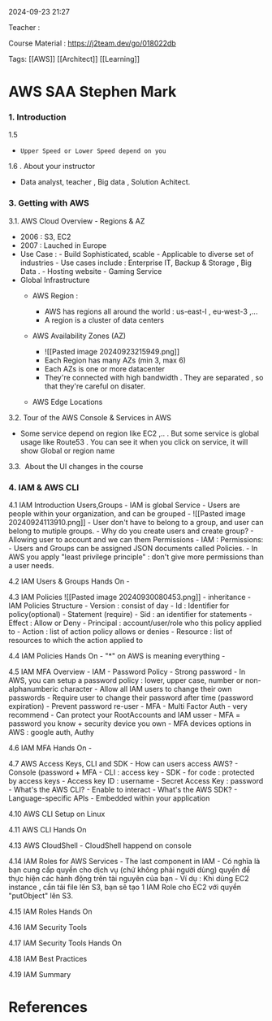 
2024-09-23 21:27

Teacher : 

Course Material : https://j2team.dev/go/018022db

Tags: [[AWS]] [[Architect]] [[Learning]]
# AWS SAA Stephen Mark



### 1. Introduction


1.5
  -     Upper Speed or Lower Speed depend on you



1.6 . About your instructor
   - Data analyst, teacher , Big data , Solution Achitect.



### 3. Getting with AWS 

3.1.  AWS Cloud Overview - Regions & AZ
   -  2006 : S3, EC2  
  -  2007 : Lauched in Europe
  - Use Case  : - Build Sophisticated, scable
           - Applicable to diverse set of industries
           - Use cases include : Enterprise IT, Backup & Storage , Big Data .
           -  Hosting website
           - Gaming Service
 -  Global Infrastructure
      - AWS Region : 
         - AWS has regions all around the world : us-east-I , eu-west-3 ,...
         - A region is a cluster of data centers  
	  
	  - AWS Availability Zones (AZ)
	     - ![[Pasted image 20240923215949.png]]
         - Each Region has many AZs (min 3, max 6)
         - Each AZs is one or more datacenter
         - They're connected with high bandwidth . They are separated , so that they're careful on disater.
	  
      - AWS Edge Locations
   

3.2. Tour of the AWS Console & Services in AWS
   - Some service depend on region like EC2 ,.. . But some service is global usage like Route53 . You can see it when you click on service, it will show Global or region name


3.3.  About the UI changes in the course
   


### 4. IAM & AWS CLI
   
   4.1 IAM Introduction Users,Groups
     - IAM is global Service
     -  Users are people within your organization, and can be grouped
     - ![[Pasted image 20240924113910.png]]
     - User don't have to belong to a group, and user can belong to mutiple groups.
     - Why do you create users and create group?
        - Allowing user to account and we can them Permissions
     - IAM : Permissions:
        -  Users and Groups can be assigned JSON documents called Policies.
        - In AWS you apply "least privilege principle" : don't give more permissions than a user needs.
  
   4.2 IAM Users & Groups Hands On
     - 
  
   4.3 IAM Policies
    ![[Pasted image 20240930080453.png]]
      -  inheritance
      -  IAM Policies Structure 
          - Version : consist of day
          - Id : Identifier for policy(optional)
          - Statement (require)
             - Sid : an identifier for statements
             - Effect : Allow or Deny
             - Principal : account/user/role who this policy applied to
             - Action : list of action policy allows or denies
             - Resource : list of resources to which the action applied to

   4.4 IAM Policies Hands On
     -   "*"  on AWS is meaning everything
     - 
   
   4.5 IAM MFA Overview
    - IAM - Password Policy
     - Strong password
     - In AWS, you can setup a password policy : lower, upper case, number or non-alphanumberic character 
     -  Allow all IAM users to change their own passwords
     - Require user to change their password after time (password expiration)
     - Prevent password re-user
    - MFA - Multi Factor Auth
    -  very recommend 
    - Can protect your RootAccounts and IAM usser
    - MFA = password you know + security device you own
    - MFA devices options in AWS : google auth, Authy
   
   4.6 IAM MFA Hands On
     -
   
   4.7 AWS Access Keys, CLI and SDK
    - How can users access AWS?
       - Console (password + MFA
	   - CLI : access key
	   - SDK - for code : protected by access keys
	- Access key ID : username 
	- Secret Access Key : password
	- What's the AWS CLI?
	   - Enable to interact
	- What's the AWS SDK?
	   - Language-specific APIs
	   -  Embedded within your application
      
   4.10 AWS CLI Setup on Linux
   
   4.11 AWS CLI Hands On
   
   4.13 AWS CloudShell
    - CloudShell happend on console
   
   4.14 IAM Roles for AWS Services
    - The last component in IAM
    -  Có nghĩa là bạn cung cấp quyền cho dịch vụ (chứ không phải người dùng) quyền để thực hiện các hành động trên tài nguyên của bạn
         - Ví dụ : Khi dùng EC2 instance , cần tải file lên S3, bạn sẽ tạo 1 IAM Role cho EC2 với quyền "putObject" lên S3.
  
   4.15 IAM Roles Hands On
   
   4.16 IAM Security Tools
   
   4.17 IAM Security Tools Hands On
   
   4.18 IAM Best Practices
   
   4.19 IAM Summary










# References





